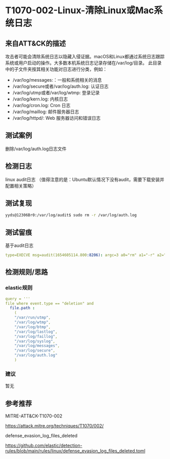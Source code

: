 # T1070-002-Linux-清除Linux或Mac系统日志

## 来自ATT&CK的描述

攻击者可能会清除系统日志以隐藏入侵证据。macOS和Linux都通过系统日志跟踪系统或用户启动的操作。大多数本机系统日志记录存储在/var/log/目录。 此目录中的子文件夹按其相关功能对日志进行分类，例如：

- /var/log/messages:：一般和系统相关的消息
- /var/log/secure或者/var/log/auth.log: 认证日志
- /var/log/utmp或者/var/log/wtmp: 登录记录
- /var/log/kern.log: 内核日志
- /var/log/cron.log: Cron 日志
- /var/log/maillog: 邮件服务器日志
- /var/log/httpd/: Web 服务器访问和错误日​​志

## 测试案例

删除/var/log/auth.log日志文件

## 检测日志

linux audit日志 （值得注意的是：Ubuntu默认情况下没有audit，需要下载安装并配置相关策略）

## 测试复现

```bash
yyds@12306Br0:/var/log/audit$ sudo rm -r /var/log/auth.log
```

## 测试留痕

基于audit日志

```yml
type=EXECVE msg=audit(1654605114.800:8206): argc=3 a0="rm" a1="-r" a2="/var/log/auth.log"
```

## 检测规则/思路

### elastic规则

```yml
query = '''
file where event.type == "deletion" and 
  file.path : 
    (
    "/var/run/utmp", 
    "/var/log/wtmp", 
    "/var/log/btmp", 
    "/var/log/lastlog", 
    "/var/log/faillog",
    "/var/log/syslog", 
    "/var/log/messages", 
    "/var/log/secure", 
    "/var/log/auth.log"
    )
```

### 建议

暂无

## 参考推荐

MITRE-ATT&CK-T1070-002

<https://attack.mitre.org/techniques/T1070/002/>

defense_evasion_log_files_deleted

<https://github.com/elastic/detection-rules/blob/main/rules/linux/defense_evasion_log_files_deleted.toml>
